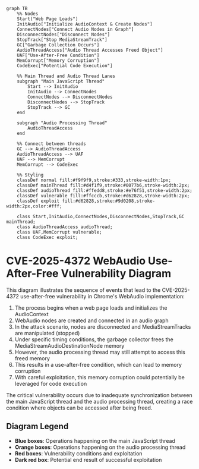 ```mermaid
graph TB
    %% Nodes
    Start("Web Page Loads")
    InitAudio["Initialize AudioContext & Create Nodes"]
    ConnectNodes["Connect Audio Nodes in Graph"]
    DisconnectNodes["Disconnect Nodes"]
    StopTrack["Stop MediaStreamTrack"]
    GC["Garbage Collection Occurs"]
    AudioThreadAccess["Audio Thread Accesses Freed Object"]
    UAF["Use-After-Free Condition"]
    MemCorrupt["Memory Corruption"]
    CodeExec["Potential Code Execution"]
    
    %% Main Thread and Audio Thread Lanes
    subgraph "Main JavaScript Thread"
        Start --> InitAudio
        InitAudio --> ConnectNodes
        ConnectNodes --> DisconnectNodes
        DisconnectNodes --> StopTrack
        StopTrack --> GC
    end
    
    subgraph "Audio Processing Thread"
        AudioThreadAccess
    end
    
    %% Connect between threads
    GC --> AudioThreadAccess
    AudioThreadAccess --> UAF
    UAF --> MemCorrupt
    MemCorrupt --> CodeExec
    
    %% Styling
    classDef normal fill:#f9f9f9,stroke:#333,stroke-width:1px;
    classDef mainThread fill:#d4f1f9,stroke:#0077b6,stroke-width:2px;
    classDef audioThread fill:#ffedd8,stroke:#e76f51,stroke-width:2px;
    classDef vulnerable fill:#ffcccb,stroke:#d62828,stroke-width:2px;
    classDef exploit fill:#d62828,stroke:#9d0208,stroke-width:2px,color:#fff;
    
    class Start,InitAudio,ConnectNodes,DisconnectNodes,StopTrack,GC mainThread;
    class AudioThreadAccess audioThread;
    class UAF,MemCorrupt vulnerable;
    class CodeExec exploit;
```

# CVE-2025-4372 WebAudio Use-After-Free Vulnerability Diagram

This diagram illustrates the sequence of events that lead to the CVE-2025-4372 use-after-free vulnerability in Chrome's WebAudio implementation:

1. The process begins when a web page loads and initializes the AudioContext
2. WebAudio nodes are created and connected in an audio graph
3. In the attack scenario, nodes are disconnected and MediaStreamTracks are manipulated (stopped)
4. Under specific timing conditions, the garbage collector frees the MediaStreamAudioDestinationNode memory
5. However, the audio processing thread may still attempt to access this freed memory
6. This results in a use-after-free condition, which can lead to memory corruption
7. With careful exploitation, this memory corruption could potentially be leveraged for code execution

The critical vulnerability occurs due to inadequate synchronization between the main JavaScript thread and the audio processing thread, creating a race condition where objects can be accessed after being freed.

## Diagram Legend

- **Blue boxes**: Operations happening on the main JavaScript thread
- **Orange boxes**: Operations happening on the audio processing thread
- **Red boxes**: Vulnerability conditions and exploitation
- **Dark red box**: Potential end result of successful exploitation